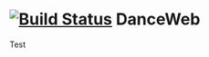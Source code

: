 [![Build Status](https://travis-ci.org/lxj5891/DanceWeb.png?branch=master)](https://travis-ci.org/lxj5891/DanceWeb) DanceWeb
========

Test

